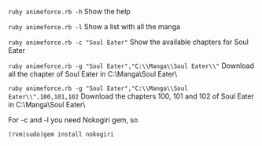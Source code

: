 `ruby animeforce.rb -h` Show the help

`ruby animeforce.rb -l` Show a list with all the manga

`ruby animeforce.rb -c "Soul Eater"` Show the available chapters for Soul Eater

`ruby animeforce.rb -g "Soul Eater","C:\\Manga\\Soul Eater\\"` Download all the chapter of Soul Eater in C:\Manga\Soul Eater\

`ruby animeforce.rb -g "Soul Eater","C:\\Manga\\Soul Eater\\",100,101,102` Download the chapters 100, 101 and 102 of Soul Eater in C:\Manga\Soul Eater\

For -c and -l you need Nokogiri gem, so

`(rvm|sudo)gem install nokogiri`
